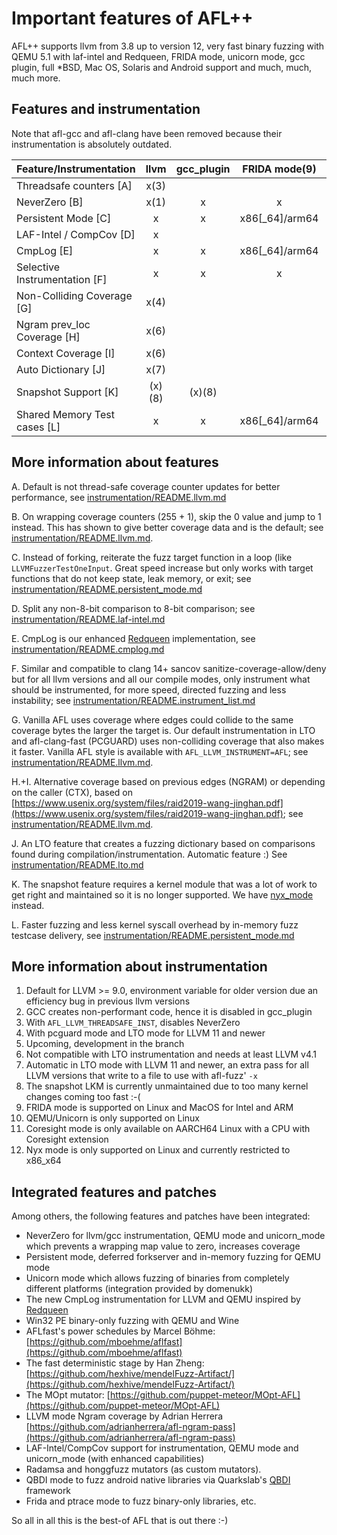 # Important features of AFL++

AFL++ supports llvm from 3.8 up to version 12, very fast binary fuzzing with
QEMU 5.1 with laf-intel and Redqueen, FRIDA mode, unicorn mode, gcc plugin, full
*BSD, Mac OS, Solaris and Android support and much, much, much more.

## Features and instrumentation

Note that afl-gcc and afl-clang have been removed because their instrumentation is absolutely outdated.

| Feature/Instrumentation       | llvm      | gcc_plugin | FRIDA mode(9)  | QEMU mode(10)    | unicorn_mode(10) | nyx_mode(12) | coresight_mode(11) |
| ------------------------------|:---------:|:----------:|:--------------:|:----------------:|:----------------:|:------------:|:------------------:|
| Threadsafe counters [A]       |    x(3)   |            |                |                  |                  |       x      |                    |
| NeverZero           [B]       |    x(1)   |      x     |        x       |         x        |         x        |              |                    |
| Persistent Mode     [C]       |     x     |      x     | x86[_64]/arm64 | x86[_64]/arm[64] |         x        |              |                    |
| LAF-Intel / CompCov [D]       |     x     |            |                | x86[_64]/arm[64] | x86[_64]/arm[64] |   x86[_64]   |                    |
| CmpLog              [E]       |     x     |      x     | x86[_64]/arm64 | x86[_64]/arm[64] | x86[_64]/arm[64] |              |                    |
| Selective Instrumentation [F] |     x     |      x     |        x       |         x        |                  |              |                    |
| Non-Colliding Coverage    [G] |    x(4)   |            |                |       (x)(5)     |                  |              |                    |
| Ngram prev_loc Coverage   [H] |    x(6)   |            |                |                  |                  |              |                    |
| Context Coverage    [I]       |    x(6)   |            |                |                  |                  |              |                    |
| Auto Dictionary     [J]       |    x(7)   |            |                |                  |                  |              |                    |
| Snapshot Support    [K]       |   (x)(8)  |   (x)(8)   |                |       (x)(5)     |                  |       x      |                    |
| Shared Memory Test cases  [L] |     x     |      x     | x86[_64]/arm64 |         x        |         x        |       x      |                    |

## More information about features

A. Default is not thread-safe coverage counter updates for better performance,
   see [instrumentation/README.llvm.md](../instrumentation/README.llvm.md)

B. On wrapping coverage counters (255 + 1), skip the 0 value and jump to 1
   instead. This has shown to give better coverage data and is the default; see
   [instrumentation/README.llvm.md](../instrumentation/README.llvm.md).

C. Instead of forking, reiterate the fuzz target function in a loop (like
   `LLVMFuzzerTestOneInput`. Great speed increase but only works with target
   functions that do not keep state, leak memory, or exit; see
   [instrumentation/README.persistent_mode.md](../instrumentation/README.persistent_mode.md)

D. Split any non-8-bit comparison to 8-bit comparison; see
   [instrumentation/README.laf-intel.md](../instrumentation/README.laf-intel.md)

E. CmpLog is our enhanced
   [Redqueen](https://www.ndss-symposium.org/ndss-paper/redqueen-fuzzing-with-input-to-state-correspondence/)
   implementation, see
   [instrumentation/README.cmplog.md](../instrumentation/README.cmplog.md)

F. Similar and compatible to clang 14+ sancov sanitize-coverage-allow/deny but
   for all llvm versions and all our compile modes, only instrument what should
   be instrumented, for more speed, directed fuzzing and less instability; see
   [instrumentation/README.instrument_list.md](../instrumentation/README.instrument_list.md)

G. Vanilla AFL uses coverage where edges could collide to the same coverage
   bytes the larger the target is. Our default instrumentation in LTO and
   afl-clang-fast (PCGUARD) uses non-colliding coverage that also makes it
   faster. Vanilla AFL style is available with `AFL_LLVM_INSTRUMENT=AFL`; see
   [instrumentation/README.llvm.md](../instrumentation/README.llvm.md).

H.+I. Alternative coverage based on previous edges (NGRAM) or depending on the
   caller (CTX), based on
   [https://www.usenix.org/system/files/raid2019-wang-jinghan.pdf](https://www.usenix.org/system/files/raid2019-wang-jinghan.pdf);
   see [instrumentation/README.llvm.md](../instrumentation/README.llvm.md).

J. An LTO feature that creates a fuzzing dictionary based on comparisons found
   during compilation/instrumentation. Automatic feature :) See
   [instrumentation/README.lto.md](../instrumentation/README.lto.md)

K. The snapshot feature requires a kernel module that was a lot of work to get
   right and maintained so it is no longer supported. We have
   [nyx_mode](../nyx_mode/README.md) instead.

L. Faster fuzzing and less kernel syscall overhead by in-memory fuzz testcase
   delivery, see
   [instrumentation/README.persistent_mode.md](../instrumentation/README.persistent_mode.md)

## More information about instrumentation

1. Default for LLVM >= 9.0, environment variable for older version due an
   efficiency bug in previous llvm versions
2. GCC creates non-performant code, hence it is disabled in gcc_plugin
3. With `AFL_LLVM_THREADSAFE_INST`, disables NeverZero
4. With pcguard mode and LTO mode for LLVM 11 and newer
5. Upcoming, development in the branch
6. Not compatible with LTO instrumentation and needs at least LLVM v4.1
7. Automatic in LTO mode with LLVM 11 and newer, an extra pass for all LLVM
   versions that write to a file to use with afl-fuzz' `-x`
8. The snapshot LKM is currently unmaintained due to too many kernel changes
   coming too fast :-(
9. FRIDA mode is supported on Linux and MacOS for Intel and ARM
10. QEMU/Unicorn is only supported on Linux
11. Coresight mode is only available on AARCH64 Linux with a CPU with Coresight
    extension
12. Nyx mode is only supported on Linux and currently restricted to x86_x64

## Integrated features and patches

Among others, the following features and patches have been integrated:

* NeverZero for llvm/gcc instrumentation, QEMU mode and unicorn_mode which
  prevents a wrapping map value to zero, increases coverage
* Persistent mode, deferred forkserver and in-memory fuzzing for QEMU mode
* Unicorn mode which allows fuzzing of binaries from completely different
  platforms (integration provided by domenukk)
* The new CmpLog instrumentation for LLVM and QEMU inspired by
  [Redqueen](https://github.com/RUB-SysSec/redqueen)
* Win32 PE binary-only fuzzing with QEMU and Wine
* AFLfast's power schedules by Marcel Böhme:
  [https://github.com/mboehme/aflfast](https://github.com/mboehme/aflfast)
* The fast deterministic stage by Han Zheng: [https://github.com/hexhive/mendelFuzz-Artifact/](https://github.com/hexhive/mendelFuzz-Artifact/)
* The MOpt mutator:
  [https://github.com/puppet-meteor/MOpt-AFL](https://github.com/puppet-meteor/MOpt-AFL)
* LLVM mode Ngram coverage by Adrian Herrera
  [https://github.com/adrianherrera/afl-ngram-pass](https://github.com/adrianherrera/afl-ngram-pass)
* LAF-Intel/CompCov support for instrumentation, QEMU mode and unicorn_mode
  (with enhanced capabilities)
* Radamsa and honggfuzz mutators (as custom mutators).
* QBDI mode to fuzz android native libraries via Quarkslab's
  [QBDI](https://github.com/QBDI/QBDI) framework
* Frida and ptrace mode to fuzz binary-only libraries, etc.

So all in all this is the best-of AFL that is out there :-)